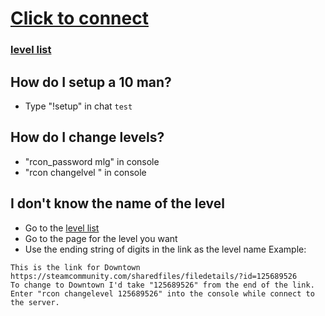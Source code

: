 # [Click to connect]
[Click to connect]: steam://connect/mlg.gamergod.net:28748/mlg
### [level list]
[level list]: https://steamcommunity.com/sharedfiles/filedetails/?id=796751913

## How do I setup a 10 man?
- Type "!setup" in chat `test`

## How do I change levels?
- "rcon_password mlg" in console
- "rcon changelvel <name of level you want>" in console

## I don't know the name of the level
- Go to the [level list] 
- Go to the page for the level you want
- Use the ending string of digits in the link as the level name
Example:
```
This is the link for Downtown https://steamcommunity.com/sharedfiles/filedetails/?id=125689526
To change to Downtown I'd take "125689526" from the end of the link.
Enter "rcon changelevel 125689526" into the console while connect to the server.
```
